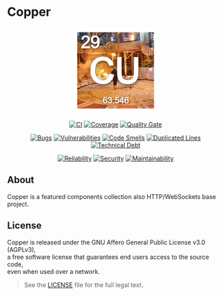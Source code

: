 # Copper

<p align="center"><a href="https://copper.iantorres.cl" target="_blank"><img src="./logo.png" width="200" alt="Copper"></a></p>

<p align="center">
<a href="https://github.com/Zen0x7/Copper/actions/workflows/ci.yml"><img src="https://github.com/Zen0x7/Copper/actions/workflows/ci.yml/badge.svg" alt="CI"></a>
<a href="https://codecov.io/gh/Zen0x7/Copper"><img src="https://codecov.io/gh/Zen0x7/Copper/branch/master/graph/badge.svg?token=XENML1H9VV" alt="Coverage"></a>
<a href="https://sonarcloud.io/project/overview?id=Zen0x7_Copper2"><img src="https://sonarcloud.io/api/project_badges/measure?project=Zen0x7_Copper2&metric=alert_status" alt="Quality Gate"></a>
</p>

<p align="center">
<a href="https://sonarcloud.io/project/overview?id=Zen0x7_Copper2"><img src="https://sonarcloud.io/api/project_badges/measure?project=Zen0x7_Copper2&metric=bugs" alt="Bugs"></a>
<a href="https://sonarcloud.io/project/overview?id=Zen0x7_Copper2"><img src="https://sonarcloud.io/api/project_badges/measure?project=Zen0x7_Copper2&metric=vulnerabilities" alt="Vulnerabilities"></a>
<a href="https://sonarcloud.io/project/overview?id=Zen0x7_Copper2"><img src="https://sonarcloud.io/api/project_badges/measure?project=Zen0x7_Copper2&metric=code_smells" alt="Code Smells"></a>
<a href="https://sonarcloud.io/project/overview?id=Zen0x7_Copper2"><img src="https://sonarcloud.io/api/project_badges/measure?project=Zen0x7_Copper2&metric=duplicated_lines_density" alt="Duplicated Lines"></a>
<a href="https://sonarcloud.io/project/overview?id=Zen0x7_Copper2"><img src="https://sonarcloud.io/api/project_badges/measure?project=Zen0x7_Copper2&metric=sqale_index" alt="Technical Debt"></a>
</p>

<p align="center">
<a href="https://sonarcloud.io/project/overview?id=Zen0x7_Copper2"><img src="https://sonarcloud.io/api/project_badges/measure?project=Zen0x7_Copper2&metric=reliability_rating" alt="Reliability"></a>
<a href="https://sonarcloud.io/project/overview?id=Zen0x7_Copper2"><img src="https://sonarcloud.io/api/project_badges/measure?project=Zen0x7_Copper2&metric=security_rating" alt="Security"></a>
<a href="https://sonarcloud.io/project/overview?id=Zen0x7_Copper2"><img src="https://sonarcloud.io/api/project_badges/measure?project=Zen0x7_Copper2&metric=sqale_rating" alt="Maintainability"></a>
</p>


## About

Copper is a featured components collection also HTTP/WebSockets base project.

## License

Copper is released under the GNU Affero General Public License v3.0 (AGPLv3),  
a free software license that guarantees end users access to the source code,  
even when used over a network.

> See the [LICENSE](./LICENSE) file for the full legal text.